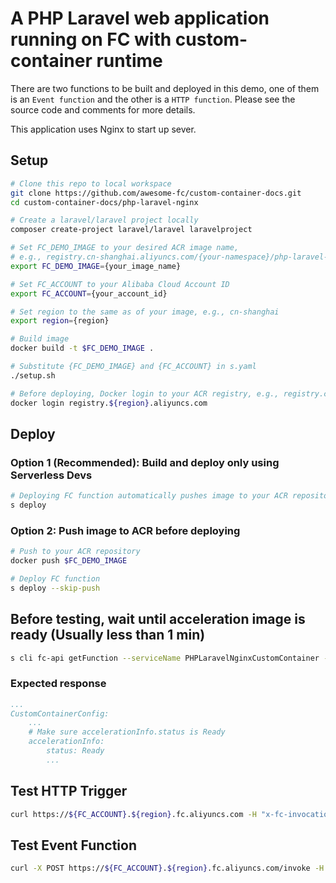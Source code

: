 # A PHP Laravel web application running on FC with custom-container runtime
There are two functions to be built and deployed in this demo, one of them is an `Event function` and the other is a `HTTP function`. Please see the source code and comments for more details.

This application uses Nginx to start up sever.

## Setup

```bash
# Clone this repo to local workspace
git clone https://github.com/awesome-fc/custom-container-docs.git
cd custom-container-docs/php-laravel-nginx

# Create a laravel/laravel project locally
composer create-project laravel/laravel laravelproject

# Set FC_DEMO_IMAGE to your desired ACR image name,
# e.g., registry.cn-shanghai.aliyuncs.com/{your-namespace}/php-laravel-nginx:v1
export FC_DEMO_IMAGE={your_image_name}

# Set FC_ACCOUNT to your Alibaba Cloud Account ID
export FC_ACCOUNT={your_account_id}

# Set region to the same as of your image, e.g., cn-shanghai
export region={region}

# Build image
docker build -t $FC_DEMO_IMAGE .

# Substitute {FC_DEMO_IMAGE} and {FC_ACCOUNT} in s.yaml
./setup.sh

# Before deploying, Docker login to your ACR registry, e.g., registry.cn-shanghai.aliyuncs.com
docker login registry.${region}.aliyuncs.com
```

## Deploy
### Option 1 (Recommended): Build and deploy only using Serverless Devs

```bash
# Deploying FC function automatically pushes image to your ACR repository
s deploy
```

### Option 2: Push image to ACR before deploying

```bash
# Push to your ACR repository
docker push $FC_DEMO_IMAGE

# Deploy FC function
s deploy --skip-push

```

## Before testing, wait until acceleration image is ready (Usually less than 1 min)

```bash
s cli fc-api getFunction --serviceName PHPLaravelNginxCustomContainer --functionName php-laravel-nginx --region ${region}
```

### Expected response
```yaml
...
CustomContainerConfig:
    ...
    # Make sure accelerationInfo.status is Ready
    accelerationInfo:
        status: Ready
        ...
```


## Test HTTP Trigger

```bash
curl https://${FC_ACCOUNT}.${region}.fc.aliyuncs.com -H "x-fc-invocation-target: 2016-08-15/proxy/PHPLaravelNginxCustomContainer/php-laravel-nginx"
```

## Test Event Function

``` bash
curl -X POST https://${FC_ACCOUNT}.${region}.fc.aliyuncs.com/invoke -H "x-fc-invocation-target: 2016-08-15/proxy/PHPLaravelNginxCustomContainer/php-laravel-nginx"
```